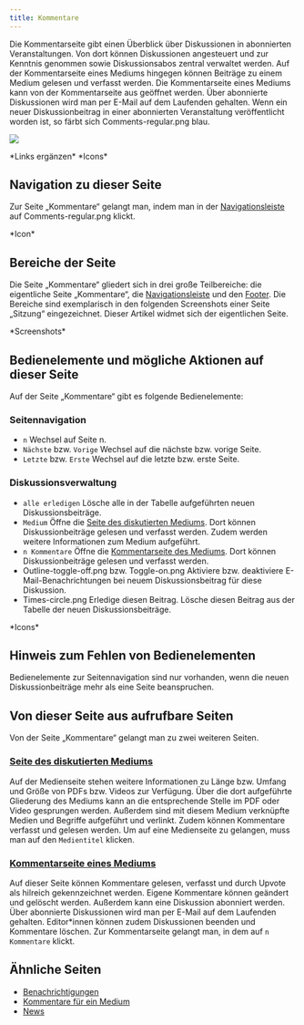 ```yaml
---
title: Kommentare
---
```

Die Kommentarseite gibt einen Überblick über Diskussionen in abonnierten Veranstaltungen. Von dort können Diskussionen angesteuert und zur Kenntnis genommen sowie Diskussionsabos zentral verwaltet werden. Auf der Kommentarseite eines Mediums hingegen können Beiträge zu einem Medium gelesen und verfasst werden. Die Kommentarseite eines Mediums kann von der Kommentarseite aus geöffnet werden. Über abonnierte Diskussionen wird man per E-Mail auf dem Laufenden gehalten. Wenn ein neuer Diskussionbeitrag in einer abonnierten Veranstaltung veröffentlicht worden ist, so färbt sich Comments-regular.png blau.

![](/img/Kommentare_thumb.png)

\*Links ergänzen\*
\*Icons\*

## Navigation zu dieser Seite
Zur Seite „Kommentare“ gelangt man, indem man in der [Navigationsleiste](nav-bar.md) auf Comments-regular.png klickt.

\*Icon\*

## Bereiche der Seite
Die Seite „Kommentare“ gliedert sich in drei große Teilbereiche: die eigentliche Seite „Kommentare“, die [Navigationsleiste](nav-bar.md) und den [Footer](footer.md). Die Bereiche sind exemplarisch in den folgenden Screenshots einer Seite „Sitzung“ eingezeichnet. Dieser Artikel widmet sich der eigentlichen Seite.

\*Screenshots\*

## Bedienelemente und mögliche Aktionen auf dieser Seite
Auf der Seite „Kommentare“ gibt es folgende Bedienelemente:

### Seitennavigation
* `n` Wechsel auf Seite n.
* `Nächste` bzw. `Vorige` Wechsel auf die nächste bzw. vorige Seite.
* `Letzte` bzw. `Erste` Wechsel auf die letzte bzw. erste Seite.

### Diskussionsverwaltung
* `alle erledigen` Lösche alle in der Tabelle aufgeführten neuen Diskussionsbeiträge.
* `Medium` Öffne die [Seite des diskutierten Mediums](medium.md). Dort können Diskussionbeiträge gelesen und verfasst werden. Zudem werden weitere Informationen zum Medium aufgeführt.
* `n Kommentare` Öffne die [Kommentarseite des Mediums](comments-media.md). Dort können Diskussionbeiträge gelesen und verfasst werden.
* Outline-toggle-off.png bzw. Toggle-on.png Aktiviere bzw. deaktiviere E-Mail-Benachrichtungen bei neuem Diskussionsbeitrag für diese Diskussion.
* Times-circle.png Erledige diesen Beitrag. Lösche diesen Beitrag aus der Tabelle der neuen Diskussionsbeiträge.

\*Icons\*

## Hinweis zum Fehlen von Bedienelementen
Bedienelemente zur Seitennavigation sind nur vorhanden, wenn die neuen Diskussionbeiträge mehr als eine Seite beanspruchen.

## Von dieser Seite aus aufrufbare Seiten
Von der Seite „Kommentare“ gelangt man zu zwei weiteren Seiten.

### [Seite des diskutierten Mediums](medium.md)
Auf der Medienseite stehen weitere Informationen zu Länge bzw. Umfang und Größe von PDFs bzw. Videos zur Verfügung. Über die dort aufgeführte Gliederung des Mediums kann an die entsprechende Stelle im PDF oder Video gesprungen werden. Außerdem sind mit diesem Medium verknüpfte Medien und Begriffe aufgeführt und verlinkt. Zudem können Kommentare verfasst und gelesen werden. Um auf eine Medienseite zu gelangen, muss man auf den `Medientitel` klicken.

### [Kommentarseite eines Mediums](comments-media.md)
Auf dieser Seite können Kommentare gelesen, verfasst und durch Upvote als hilreich gekennzeichnet werden. Eigene Kommentare können geändert und gelöscht werden. Außerdem kann eine Diskussion abonniert werden. Über abonnierte Diskussionen wird man per E-Mail auf dem Laufenden gehalten. Editor\*innen können zudem Diskussionen beenden und Kommentare löschen. Zur Kommentarseite gelangt man, in dem auf `n Kommentare` klickt.

## Ähnliche Seiten
* [Benachrichtigungen](notifications.md)
* [Kommentare für ein Medium](comments-media.md)
* [News](news.md)
